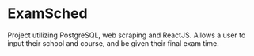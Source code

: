 # ExamSched
Project utilizing PostgreSQL, web scraping and ReactJS. Allows a user to input their school and course, and be given their final exam time.
